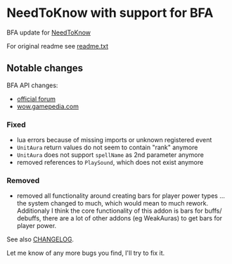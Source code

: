 # NeedToKnow with support for BFA

BFA update for [NeedToKnow](https://www.curseforge.com/wow/addons/need-to-know)

For original readme see [readme.txt](https://github.com/endymonium/NeedToKnow/blob/master/readme.txt)

## Notable changes

BFA API changes:

* [official forum](https://us.battle.net/forums/en/wow/topic/20762318007?page=1)
* [wow.gamepedia.com](https://wow.gamepedia.com/Patch_8.0.1/API_changes)

### Fixed

* lua errors because of missing imports or unknown registered event
* `UnitAura` return values do not seem to contain "rank" anymore
* `UnitAura` does not support `spellName` as 2nd parameter anymore
* removed references to `PlaySound`, which does not exist anymore

### Removed

* removed all functionality around creating bars for player power types ... the system changed to much, which would mean to much rework. Additionaly I think the core functionality of this addon is bars for buffs/ debuffs, there are a lot of other addons (eg WeakAuras) to get bars for player power.

See also [CHANGELOG](https://github.com/endymonium/NeedToKnow/blob/master/CHANGELOG.md).

Let me know of any more bugs you find, I'll try to fix it.

